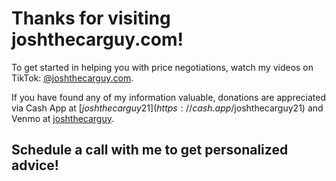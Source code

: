 # Thanks for visiting joshthecarguy.com!

To get started in helping you with price negotiations, watch my videos on TikTok: [@joshthecarguy.com](https://www.tiktok.com/@joshthecarguy).

If you have found any of my information valuable, donations are appreciated via Cash App at [$joshthecarguy21](https://cash.app/$joshthecarguy21) and Venmo at [joshthecarguy](https://venmo.com/joshthecarguy).

## Schedule a call with me to get personalized advice!

<!-- Calendly inline widget begin -->
<div class="calendly-inline-widget" data-url="https://calendly.com/joshthecarguy?hide_landing_page_details=1&hide_gdpr_banner=1" style="min-width:320px;height:630px;"></div>
<script type="text/javascript" src="https://assets.calendly.com/assets/external/widget.js"></script>
<!-- Calendly inline widget end -->
